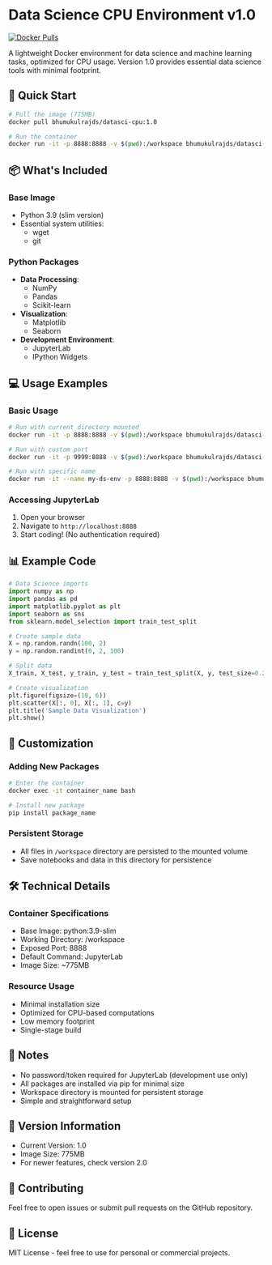 # Data Science CPU Environment v1.0

[![Docker Pulls](https://img.shields.io/docker/pulls/bhumukulrajds/datasci-cpu.svg)](https://hub.docker.com/r/bhumukulrajds/datasci-cpu/)

A lightweight Docker environment for data science and machine learning tasks, optimized for CPU usage. Version 1.0 provides essential data science tools with minimal footprint.

## 🚀 Quick Start

```bash
# Pull the image (775MB)
docker pull bhumukulrajds/datasci-cpu:1.0

# Run the container
docker run -it -p 8888:8888 -v $(pwd):/workspace bhumukulrajds/datasci-cpu:1.0
```

## 📦 What's Included

### Base Image
- Python 3.9 (slim version)
- Essential system utilities:
  - wget
  - git

### Python Packages
- **Data Processing**: 
  - NumPy
  - Pandas
  - Scikit-learn
- **Visualization**: 
  - Matplotlib
  - Seaborn
- **Development Environment**: 
  - JupyterLab
  - IPython Widgets

## 💻 Usage Examples

### Basic Usage
```bash
# Run with current directory mounted
docker run -it -p 8888:8888 -v $(pwd):/workspace bhumukulrajds/datasci-cpu:1.0

# Run with custom port
docker run -it -p 9999:8888 -v $(pwd):/workspace bhumukulrajds/datasci-cpu:1.0

# Run with specific name
docker run -it --name my-ds-env -p 8888:8888 -v $(pwd):/workspace bhumukulrajds/datasci-cpu:1.0
```

### Accessing JupyterLab
1. Open your browser
2. Navigate to `http://localhost:8888`
3. Start coding! (No authentication required)

## 📊 Example Code

```python
# Data Science imports
import numpy as np
import pandas as pd
import matplotlib.pyplot as plt
import seaborn as sns
from sklearn.model_selection import train_test_split

# Create sample data
X = np.random.randn(100, 2)
y = np.random.randint(0, 2, 100)

# Split data
X_train, X_test, y_train, y_test = train_test_split(X, y, test_size=0.2)

# Create visualization
plt.figure(figsize=(10, 6))
plt.scatter(X[:, 0], X[:, 1], c=y)
plt.title('Sample Data Visualization')
plt.show()
```

## 🔧 Customization

### Adding New Packages
```bash
# Enter the container
docker exec -it container_name bash

# Install new package
pip install package_name
```

### Persistent Storage
- All files in `/workspace` directory are persisted to the mounted volume
- Save notebooks and data in this directory for persistence

## 🛠️ Technical Details

### Container Specifications
- Base Image: python:3.9-slim
- Working Directory: /workspace
- Exposed Port: 8888
- Default Command: JupyterLab
- Image Size: ~775MB

### Resource Usage
- Minimal installation size
- Optimized for CPU-based computations
- Low memory footprint
- Single-stage build

## 📝 Notes
- No password/token required for JupyterLab (development use only)
- All packages are installed via pip for minimal size
- Workspace directory is mounted for persistent storage
- Simple and straightforward setup

## 🔄 Version Information
- Current Version: 1.0
- Image Size: 775MB
- For newer features, check version 2.0

## 🤝 Contributing
Feel free to open issues or submit pull requests on the GitHub repository.

## 📜 License
MIT License - feel free to use for personal or commercial projects. 